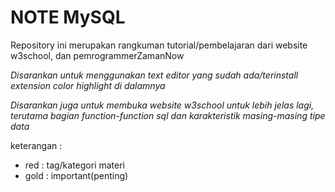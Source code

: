# NOTE MySQL

Repository ini merupakan rangkuman tutorial/pembelajaran dari website w3school, dan pemrogrammerZamanNow

*Disarankan untuk menggunakan text editor yang sudah ada/terinstall extension color highlight di dalamnya*

*Disarankan juga untuk membuka website w3school untuk lebih jelas lagi, terutama bagian function-function sql dan karakteristik masing-masing tipe data*

keterangan : 
* red  : tag/kategori materi
* gold : important(penting)